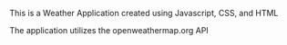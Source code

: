 This is a Weather Application created using Javascript, CSS, and HTML

The application utilizes the openweathermap.org API
